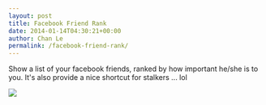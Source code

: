 ```yaml
---
layout: post
title: Facebook Friend Rank
date: 2014-01-14T04:30:21+00:00
author: Chan Le
permalink: /facebook-friend-rank/
---
```

Show a list of your facebook friends, ranked by how important he/she is to you. It's also provide a nice shortcut for stalkers ... lol

[![](https://developer.chrome.com/webstore/images/ChromeWebStore_BadgeWBorder_v2_206x58.png)](https://chrome.google.com/webstore/detail/noohdpihoemhcfmbefcdhpikgfcoalbi/)

